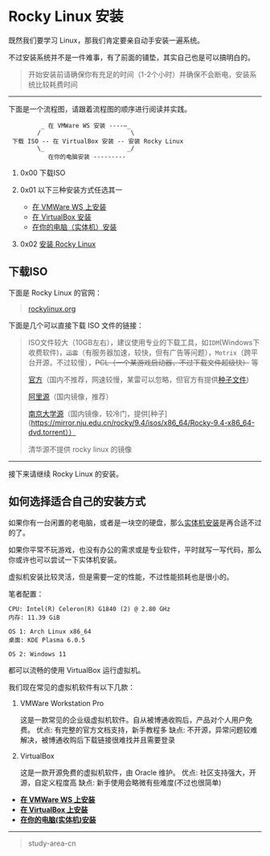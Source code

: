 # Rocky Linux 安装

既然我们要学习 Linux，那我们肯定要亲自动手安装一遍系统。

不过安装系统并不是一件难事，有了前面的铺垫，其实自己也是可以搞明白的。

> 开始安装前请确保你有充足的时间（1-2个小时）并确保不会断电，安装系统比较耗费时间

---

下面是一个流程图，请跟着流程图的顺序进行阅读并实践。

```text
         _ 在 VMWare WS 安装 ----—_
        /                         \
 下载 ISO -- 在 VirtualBox 安装 -- 安装 Rocky Linux
        \_                       _/
           在你的电脑安装 ---------
```

1. 0x00 下载ISO
2. 0x01 以下三种安装方式任选其一

   * [在 VMWare WS 上安装](./install_in_vmware.md)
   * [在 VirtualBox 安装](./install_in_vbox.md)
   * [在你的电脑（实体机）安装](./install_in_your_pc.md)

3. 0x02 [安装 Rocky Linux](./install_rocky_linux.md)

## 下载ISO

下面是 Rocky Linux 的官网：

> [rockylinux.org](https://rockylinux.org/zh_CN)

下面是几个可以直接下载 ISO 文件的链接：

> ISO文件较大（10GB左右），建议使用专业的下载工具，如`IDM`(Windows下收费软件)，~~`迅雷`~~（有服务器加速，较快，但有广告等问题），`Motrix`（跨平台开源，不过较慢），~~PCL（一个某游戏启动器，不过下载文件超级快）~~ 等
>
> [官方](https://download.rockylinux.org/pub/rocky/9/isos/x86_64/Rocky-9.4-x86_64-dvd.iso)（国内不推荐，网速较慢，某雷可以忽略，但官方有提供[种子文件](https://download.rockylinux.org/pub/rocky/9/isos/x86_64/Rocky-9.4-x86_64-dvd.torrent))
>
> [阿里源](https://mirrors.aliyun.com/rockylinux/9/isos/x86_64/Rocky-9-latest-x86_64-dvd.iso)（国内镜像，推荐）
>
> [南京大学源](https://mirror.nju.edu.cn/rocky/9.4/isos/x86_64/Rocky-x86_64-dvd.iso)（国内镜像，较冷门，提供[种子](https://mirror.nju.edu.cn/rocky/9.4/isos/x86_64/Rocky-9.4-x86_64-dvd.torrent））
>
> 清华源不提供 rocky linux 的镜像

---

接下来请继续 Rocky Linux 的安装。

## 如何选择适合自己的安装方式

如果你有一台闲置的老电脑，或者是一块空的硬盘，那么[实体机安装](./install_rocky_linux/install_in_your_pc.md)是再合适不过的了。

如果你平常不玩游戏，也没有办公的需求或是专业软件，平时就写一写代码，那么你或许也可以尝试一下实体机安装。

虚拟机安装比较灵活，但是需要一定的性能，不过性能损耗也是很小的。

笔者配置：

```text
CPU: Intel(R) Celeron(R) G1840 (2) @ 2.80 GHz
内存: 11.39 GiB

OS 1: Arch Linux x86_64
桌面: KDE Plasma 6.0.5

OS 2: Windows 11
```

都可以流畅的使用 VirtualBox 运行虚拟机。

我们现在常见的虚拟机软件有以下几款：

1. VMWare Workstation Pro

    这是一款常见的企业级虚拟机软件。自从被博通收购后，产品对个人用户免费。
    优点: 有完整的官方文档支持，新手教程多
    缺点: 不开源，异常问题较难解决，被博通收购后下载链接很难找并且需要登录
2. VirtualBox

    这是一款开源免费的虚拟机软件，由 Oracle 维护。
    优点: 社区支持强大，开源，自定义程度高
    缺点: 新手使用会略微有些难度(不过也很简单)

* **[在 VMWare WS 上安装](./install_in_vmware.md)**
* **[在 VirtualBox 上安装](./install_in_vbox.md)**
* **[在你的电脑(实体机)安装](./install_in_your_pc.md)**

---
> study-area-cn

